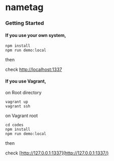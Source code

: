 # nametag

### Getting Started

#### If you use your own system,

```
npm install
npm run demo:local
```
then

check [http://localhost:1337](http://localhost:3000/)

#### If you use Vagrant,

on Root directory

```
vagrant up
vagrant ssh
```

on Vagrant root

```
cd codes
npm install
npm run demo:local
```

then

check [http://127.0.0.1:1337](http://127.0.0.1:1337/)
